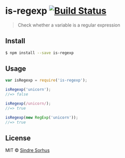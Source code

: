 # is-regexp [![Build Status](https://travis-ci.org/sindresorhus/is-regexp.svg?branch=master)](https://travis-ci.org/sindresorhus/is-regexp)

> Check whether a variable is a regular expression


## Install

```sh
$ npm install --save is-regexp
```


## Usage

```js
var isRegexp = require('is-regexp');

isRegexp('unicorn');
//=> false

isRegexp(/unicorn/);
//=> true

isRegexp(new RegExp('unicorn'));
//=> true
```


## License

MIT © [Sindre Sorhus](http://sindresorhus.com)
